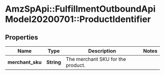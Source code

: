 # AmzSpApi::FulfillmentOutboundApiModel20200701::ProductIdentifier

## Properties
Name | Type | Description | Notes
------------ | ------------- | ------------- | -------------
**merchant_sku** | **String** | The merchant SKU for the product. | 

